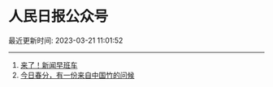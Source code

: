 # 人民日报公众号

最近更新时间: 2023-03-21 11:01:52

--- 
1. [来了！新闻早班车](https://mp.weixin.qq.com/s/dArGao2prYsEC98B23JP_A) 
2. [今日春分，有一份来自中国竹的问候](https://mp.weixin.qq.com/s/sYNZheeUf5IRrknQXwUvzA) 

